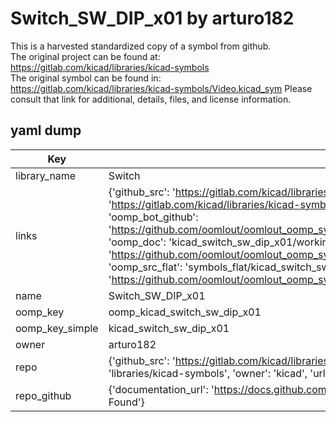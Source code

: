 # Switch_SW_DIP_x01 by arturo182  
This is a harvested standardized copy of a symbol from github.  
The original project can be found at:  
https://gitlab.com/kicad/libraries/kicad-symbols  
The original symbol can be found in:
https://gitlab.com/kicad/libraries/kicad-symbols/Video.kicad_sym
Please consult that link for additional, details, files, and license information.  
## yaml dump  
| Key | Value |  
| --- | --- |  
| library_name | Switch |  
| links | {'github_src': 'https://gitlab.com/kicad/libraries/kicad-symbols/Video.kicad_sym', 'github_src_repo': 'https://gitlab.com/kicad/libraries/kicad-symbols', 'oomp_bot': 'kicad_switch_sw_dip_x01/working', 'oomp_bot_github': 'https://github.com/oomlout/oomlout_oomp_symbol_bot/tree/main/kicad_switch_sw_dip_x01/working', 'oomp_doc': 'kicad_switch_sw_dip_x01/working', 'oomp_doc_github': 'https://github.com/oomlout/oomlout_oomp_symbol_doc/tree/main/kicad_switch_sw_dip_x01/working', 'oomp_src_flat': 'symbols_flat/kicad_switch_sw_dip_x01/working', 'oomp_src_flat_github': 'https://github.com/oomlout/oomlout_oomp_symbol_src/tree/main/kicad_switch_sw_dip_x01/working'} |  
| name | Switch_SW_DIP_x01 |  
| oomp_key | oomp_kicad_switch_sw_dip_x01 |  
| oomp_key_simple | kicad_switch_sw_dip_x01 |  
| owner | arturo182 |  
| repo | {'github_src': 'https://gitlab.com/kicad/libraries/kicad-symbols/Video.kicad_sym', 'name': 'libraries/kicad-symbols', 'owner': 'kicad', 'url': 'https://gitlab.com/kicad/libraries/kicad-symbols'} |  
| repo_github | {'documentation_url': 'https://docs.github.com/rest/repos/repos#get-a-repository', 'message': 'Not Found'} |  

